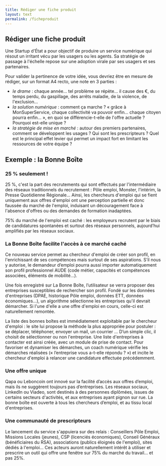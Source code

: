 ```yaml
---
title: Rédiger une fiche produit
layout: text
permalink: /ficheproduit
---
```


## Rédiger une fiche produit

Une Startup d'État a pour objectif de produire un service numérique qui résout un irritant vécu par les usagers ou les agents. Sa stratégie de passage à l'échelle repose sur une adoption virale par ses usagers et ses partenaires.

Pour valider la pertinence de votre idée, vous devriez être en mesure de rédiger, sur un format A4 recto, une note en 3 parties :

- *le drame* : chaque année… tel problème se répète… il cause des €, du temps perdu, du gaspillage, des arrêts maladie, de la violence, de l'exclusion…
- *la solution numérique* : comment ça marche ? « grâce à MonSuperService, chaque collectivité va pouvoir enfin… chaque citoyen pourra enfin… », en quoi se différencie-t-elle de l'offre actuelle ? Pourquoi est-elle unique ?
- *la stratégie de mise en marché* : autour des premiers partenaires, comment se développent les usages ? Qui sont les prescripteurs ? Quel est le principal effet levier qui permet un impact fort en limitant les ressources de votre équipe ?


## Exemple : la Bonne Boîte

### 25 % seulement !

25 %, c'est la part des recrutements qui sont effectués par l'intermédiaire des réseaux traditionnels du recrutement : Pôle emploi, Monster, l'intérim, la Presse Quotidienne Régionale… Ainsi, les chercheurs d'emploi qui se fient uniquement aux offres d'emploi ont une perception partielle et donc faussée du marché de l'emploi, induisant un découragement face à l'absence d'offres ou des demandes de formation inadaptées.

75% du marché de l'emploi est caché : les employeurs recrutent par le biais de candidatures spontanées et surtout des réseaux personnels, aujourd’hui amplifiés par les réseaux sociaux.

### La Bonne Boîte facilite l'accès à ce marché caché

Ce nouveau service permet au chercheur d'emploi de créer son profil, en l'enrichissant de ses compétences mais surtout de ses aspirations. S’il nous y autorise, le demandeur d’emploi pourra aussi importer automatiquement son profil professionnel AUDE (code métier, capacités et compétences associées, éléments de mobilité…).

Une fois enregistré sur La Bonne Boîte, l’utilisateur se verra proposer des entreprises susceptibles de rechercher son profil. Fondé sur les données d'entreprises (DPAE, historique Pôle emploi, données ETT, données économiques…), un algorithme sélectionne les entreprises qu'il devrait démarcher. Si l'une d'elle a une offre d'emploi en cours, celle-ci est naturellement remontée.

La liste des bonnes boîtes est immédiatement exploitable par le chercheur d'emploi : le site lui propose la méthode la plus appropriée pour postuler : se déplacer, téléphoner, envoyer un mail, un courrier … D’un simple clic, il choisit de sélectionner ou non l'entreprise. Une liste d'entreprises à contacter est ainsi créée, avec un module de prise de contact. Pour favoriser et dynamiser les démarches, un coach numérique vérifie les démarches réalisées (« l’entreprise vous a-t-elle répondu ? ») et incite le chercheur d'emploi à relancer une candidature effectuée précédemment.

### Une offre unique

Qapa ou Leboncoin ont innové sur la facilité d’accès aux offres d’emploi, mais ils ne suggèrent toujours pas d’entreprises. Les réseaux sociaux, LinkedIn ou Viadeo,  sont destinés à des personnes diplômées, issues de certains secteurs d'activités, et aux entreprises ayant pignon sur rue. La bonne boîte est ouverte à tous les chercheurs d’emploi, et au tissu local d'entreprises.

### Une communauté de prescripteurs

Le lancement du service s'appuiera sur des relais : Conseillers Pôle Emploi, Missions Locales (jeunes), CSP (licenciés économiques), Conseil Généraux (bénéficiaires du RSA), associations (publics éloignés de l'emploi), sites dédiés à l'emploi… Ces acteurs auront naturellement intérêt à utiliser et prescrire un outil qui offre une fenêtre sur 75% du marché du travail… et pas 25%.
